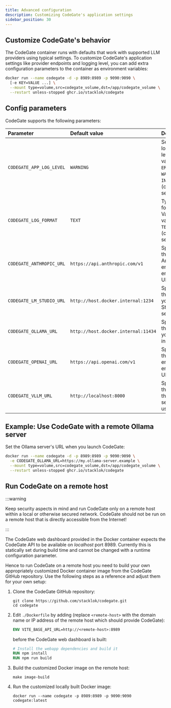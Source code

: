 ```yaml
---
title: Advanced configuration
description: Customizing CodeGate's application settings
sidebar_position: 30
---
```


## Customize CodeGate's behavior

The CodeGate container runs with defaults that work with supported LLM providers
using typical settings. To customize CodeGate's application settings like
provider endpoints and logging level, you can add extra configuration parameters
to the container as environment variables:

```bash {2}
docker run --name codegate -d -p 8989:8989 -p 9090:9090 \
  [-e KEY=VALUE ...] \
  --mount type=volume,src=codegate_volume,dst=/app/codegate_volume \
  --restart unless-stopped ghcr.io/stacklok/codegate
```

## Config parameters

CodeGate supports the following parameters:

| Parameter                | Default value                       | Description                                                                                |
| :----------------------- | :---------------------------------- | :----------------------------------------------------------------------------------------- |
| `CODEGATE_APP_LOG_LEVEL` | `WARNING`                           | Sets the logging level. Valid values: `ERROR`, `WARNING`, `INFO`, `DEBUG` (case sensitive) |
| `CODEGATE_LOG_FORMAT`    | `TEXT`                              | Type of log formatting. Valid values: `TEXT`, `JSON` (case sensitive)                      |
| `CODEGATE_ANTHROPIC_URL` | `https://api.anthropic.com/v1`      | Specifies the Anthropic engine API endpoint URL.                                           |
| `CODEGATE_LM_STUDIO_URL` | `http://host.docker.internal:1234`  | Specifies the URL of your LM Studio server.                                                |
| `CODEGATE_OLLAMA_URL`    | `http://host.docker.internal:11434` | Specifies the URL of your Ollama instance.                                                 |
| `CODEGATE_OPENAI_URL`    | `https://api.openai.com/v1`         | Specifies the OpenAI engine API endpoint URL.                                              |
| `CODEGATE_VLLM_URL`      | `http://localhost:8000`             | Specifies the URL of the vLLM server to use.                                               |

## Example: Use CodeGate with a remote Ollama server

Set the Ollama server's URL when you launch CodeGate:

```bash {2}
docker run --name codegate -d -p 8989:8989 -p 9090:9090 \
  -e CODEGATE_OLLAMA_URL=https://my.ollama-server.example \
  --mount type=volume,src=codegate_volume,dst=/app/codegate_volume \
  --restart unless-stopped ghcr.io/stacklok/codegate
```

## Run CodeGate on a remote host

:::warning

Keep security aspects in mind and run CodeGate only on a remote host within a
local or otherwise secured network. CodeGate should not be run on a remote host
that is directly accessible from the Internet!

:::

The CodeGate web dashboard provided in the Docker container expects the CodeGate
API to be available on _localhost_ port 8989. Currently this is statically set
during build time and cannot be changed with a runtime configuration parameter.

Hence to run CodeGate on a remote host you need to build your own appropriately
customized Docker container image from the CodeGate GitHub repository. Use the
following steps as a reference and adjust them for your own setup:

1. Clone the CodeGate GitHub repository:

   ```shell
   git clone https://github.com/stacklok/codegate.git
   cd codegate
   ```

2. Edit `./Dockerfile` by adding (replace `<remote-host>` with the domain name
   or IP address of the remote host which should provide CodeGate):

   ```Dockerfile
   ENV VITE_BASE_API_URL=http://<remote-host>:8989
   ```

   before the CodeGate web dashboard is built:

   ```Dockerfile
   # Install the webapp dependencies and build it
   RUN npm install
   RUN npm run build
   ```

3. Build the customized Docker image on the remote host:

   ```shell
   make image-build
   ```

4. Run the customized locally built Docker image:

   ```shell
   docker run --name codegate -p 8989:8989 -p 9090:9090 codegate:latest
   ```
